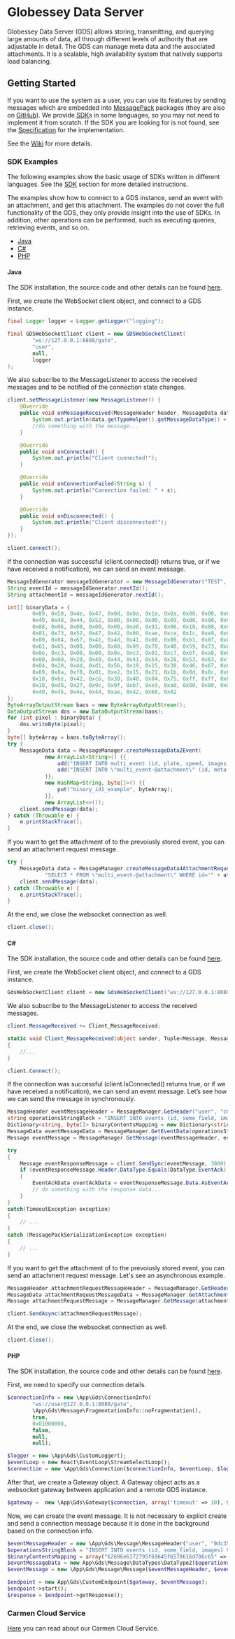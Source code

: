 # Globessey Data Server

Globessey Data Server (GDS) allows storing, transmitting, and querying large amounts of data, all through different levels of authority that are adjustable in detail. The GDS can manage meta data and the associated attachments. It is a scalable, high availability system that natively supports load balancing.

## Getting Started

If you want to use the system as a user, you can use its features by sending messages which are embedded into [MessagePack](https://msgpack.org/) packages (they are also on [GitHub](https://github.com/msgpack)). 
We provide [SDK](https://github.com/arh-eu/gds/wiki/SDK)s in some languages, so you may not need to implement it from scratch. 
If the SDK you are looking for is not found, see the [Specification](https://github.com/arh-eu/gds/wiki/Specification) for the implementation. 

See the [Wiki](https://github.com/arh-eu/gds/wiki) for more details.

### SDK Examples

The following examples show the basic usage of SDKs written in different languages. See the [SDK](https://github.com/arh-eu/gds/wiki/SDK) section for more detailed instructions.

The examples show how to connect to a GDS instance, send an event with an attachment, and get this attachment. 
The examples do not cover the full functionality of the GDS, they only provide insight into the use of SDKs.
In addition, other operations can be performed, such as executing queries, retrieving events, and so on.

- [Java](#Java)
- [C#](#C)
- [PHP](#PHP)

#### Java

The SDK installation, the source code and other details can be found [here](https://github.com/arh-eu/gds-java-sdk).

First, we create the WebSocket client object, and connect to a GDS instance. 
```java
final Logger logger = Logger.getLogger("logging");

final GDSWebSocketClient client = new GDSWebSocketClient(
        "ws://127.0.0.1:8888/gate",
        "user",
        null,
        logger
);
```

We also subscribe to the MessageListener to access the received messages and to be notified of the connection state changes.
```java
client.setMessageListener(new MessageListener() {
    @Override
    public void onMessageReceived(MessageHeader header, MessageData data) {
        System.out.println(data.getTypeHelper().getMessageDataType() + " message received!");
        //do something with the message...
    }

    @Override
    public void onConnected() {
        System.out.println("Client connected!");
    }

    @Override
    public void onConnectionFailed(String s) {
        System.out.println("Connection failed: " + s);
    }

    @Override
    public void onDisconnected() {
        System.out.println("Client disconnected!");
    }
});
```

```java
client.connect();
```

If the connection was successful (client.connected() returns true, or if we have received a notification), we can send an event message.
```java
MessageIdGenerator messageIdGenerator = new MessageIdGenerator("TEST", "yyMMddhhmmssSSS");
String eventId = messageIdGenerator.nextId();
String attachmentId = messageIdGenerator.nextId();

int[] binaryData = {
        0x89, 0x50, 0x4e, 0x47, 0x0d, 0x0a, 0x1a, 0x0a, 0x00, 0x00, 0x00, 0x0d,
        0x49, 0x48, 0x44, 0x52, 0x00, 0x00, 0x00, 0x09, 0x00, 0x00, 0x00, 0x09,
        0x08, 0x06, 0x00, 0x00, 0x00, 0xe0, 0x91, 0x06, 0x10, 0x00, 0x00, 0x00,
        0x01, 0x73, 0x52, 0x47, 0x42, 0x00, 0xae, 0xce, 0x1c, 0xe9, 0x00, 0x00,
        0x00, 0x04, 0x67, 0x41, 0x4d, 0x41, 0x00, 0x00, 0xb1, 0x8f, 0x0b, 0xfc,
        0x61, 0x05, 0x00, 0x00, 0x00, 0x09, 0x70, 0x48, 0x59, 0x73, 0x00, 0x00,
        0x0e, 0xc3, 0x00, 0x00, 0x0e, 0xc3, 0x01, 0xc7, 0x6f, 0xa8, 0x64, 0x00,
        0x00, 0x00, 0x2d, 0x49, 0x44, 0x41, 0x54, 0x28, 0x53, 0x63, 0xf8, 0x4f,
        0x04, 0x20, 0x4d, 0xd1, 0x5b, 0x19, 0x15, 0x30, 0x46, 0x67, 0x83, 0x00,
        0x69, 0x8a, 0xf0, 0x01, 0xe2, 0x15, 0x21, 0x1b, 0x8d, 0x0c, 0x60, 0xe2,
        0x18, 0x6e, 0x42, 0xc6, 0x30, 0x40, 0x84, 0x75, 0xff, 0xff, 0x03, 0x00,
        0x18, 0xd8, 0x27, 0x9c, 0x9f, 0xb7, 0xe9, 0xa0, 0x00, 0x00, 0x00, 0x00,
        0x49, 0x45, 0x4e, 0x44, 0xae, 0x42, 0x60, 0x82
};
ByteArrayOutputStream baos = new ByteArrayOutputStream();
DataOutputStream dos = new DataOutputStream(baos);
for (int pixel : binaryData) {
    dos.writeByte(pixel);
}
byte[] byteArray = baos.toByteArray();
try {
    MessageData data = MessageManager.createMessageData2Event(
            new ArrayList<String>() {{
                add("INSERT INTO multi_event (id, plate, speed, images) VALUES('" + eventId + "', 'ABC123', 90, array('" + attachmentId +"'))");
                add("INSERT INTO \"multi_event-@attachment\" (id, meta, data) VALUES('" + attachmentId + "', 'some_meta', 0x62696e6172795f6964315f6578616d706c65)");
            }},
            new HashMap<String, byte[]>() {{
                put("binary_id1_example", byteArray);
            }},
            new ArrayList<>());
    client.sendMessage(data);
} catch (Throwable e) {
    e.printStackTrace();
}
```

If you want to get the attachment of to the prevoiusly stored event, you can send an attachment request message.
```java
try {
    MessageData data = MessageManager.createMessageData4AttachmentRequest(
            "SELECT * FROM \"multi_event-@attachment\" WHERE id='" + attachmentId +"' and ownerid='" + eventId +"' FOR UPDATE WAIT 86400");
    client.sendMessage(data);
} catch (Throwable e) {
    e.printStackTrace();
}
```

At the end, we close the websocket connection as well.
```java
client.close();
```

#### C#

The SDK installation, the source code and other details can be found [here](https://github.com/arh-eu/gds-csharp-sdk).

First, we create the WebSocket client object, and connect to a GDS instance.
```csharp
GdsWebSocketClient client = new GdsWebSocketClient("ws://127.0.0.1:8080/gate", "user", null);
```

We also subscribe to the MessageListener to access the received messages.
```csharp
client.MessageReceived += Client_MessageReceived;

static void Client_MessageReceived(object sender, Tuple<Message, MessagePackSerializationException> e)
{
    //...
}
```

```csharp
client.Connect();
```

If the connection was successful (client.IsConnected() returns true, or if we have received a notification), we can send an event message. 
Let’s see how we can send the message in synchronously.
```csharp
MessageHeader eventMessageHeader = MessageManager.GetHeader("user", "c08ea082-9dbf-4d96-be36-4e4eab6ae624", 1582612168230, 1582612168230, false, null, null, null, null, DataType.Event);
string operationsStringBlock = "INSERT INTO events (id, some_field, images) VALUES('EVNT202001010000000000', 'some_field', array('ATID202001010000000000'));INSERT INTO \"events-@attachment\" (id, meta, data) VALUES('ATID202001010000000000', 'some_meta', 0x62696e6172795f6964315f6578616d706c65)";
Dictionary<string, byte[]> binaryContentsMapping = new Dictionary<string, byte[]> { { "62696e6172795f69645f6578616d706c65", new byte[] { 1, 2, 3 } } };
MessageData eventMessageData = MessageManager.GetEventData(operationsStringBlock, binaryContentsMapping);
Message eventMessage = MessageManager.GetMessage(eventMessageHeader, eventMessageData);

try
{
    Message eventResponseMessage = client.SendSync(eventMessage, 3000);        
    if (eventResponseMessage.Header.DataType.Equals(DataType.EventAck))
    {
        EventAckData eventAckData = eventResponseMessage.Data.AsEventAckData();
        // do something with the response data...
    }
}
catch(TimeoutException exception)
{
    // ...
}
catch (MessagePackSerializationException exception)
{
    // ...
}
```

If you want to get the attachment of to the prevoiusly stored event, you can send an attachment request message. Let's see an asynchronous example.
```csharp
MessageHeader attachmentRequestMessageHeader = MessageManager.GetHeader("user", "0292cbc8-df50-4e88-8be9-db392db07dbc", 1582612168230, 1582612168230, false, null, null, null, null, DataType.AttachmentRequest);
MessageData attachmentRequestMessageData = MessageManager.GetAttachmentRequestData("SELECT * FROM \"events-@attachment\" WHERE id='ATID202001010000000000' and ownerid='EVNT202001010000000000' FOR UPDATE WAIT 86400");
Message attachmentRequestMessage = MessageManager.GetMessage(attachmentRequestMessageHeader, attachmentRequestMessageData);

client.SendAsync(attachmentRequestMessage);
```

At the end, we close the websocket connection as well.

```csharp
client.Close();
```

#### PHP

The SDK installation, the source code and other details can be found [here](https://github.com/arh-eu/gds-php-sdk).

First, we need to specify our connection details.
```php
$connectionInfo = new \App\Gds\ConnectionInfo(
        "ws://user@127.0.0.1:8080/gate",
        \App\Gds\Message\FragmentationInfo::noFragmentation(),
        true,
        0x01000000,
        false,
        null,
        null);

$logger = new \App\Gds\CustomLogger();
$eventLoop = new React\EventLoop\StreamSelectLoop();
$connection = new \App\Gds\Connection($connectionInfo, $eventLoop, $logger);
```

After that, we create a Gateway object. A Gateway object acts as a websocket gateway between application and a remote GDS instance.

```php
$gateway =  new \App\Gds\Gateway($connection, array('timeout' => 10), $logger);
```

Now, we can create the event message. It is not necessary to explicit create and send a connection message because it is done in the background based on the connection info.
```php
$eventMessageHeader = new \App\Gds\Message\MessageHeader("user", "0dc35f9d-ad70-46aa-8983-e57880b53c8b", time(), time(), App\Gds\Message\FragmentationInfo::noFragmentation(), 2);
$operationsStringBlock = "INSERT INTO events (id, some_field, images) VALUES('EVNT202001010000000000', 'some_field', array('ATID202001010000000000'));INSERT INTO \"events-@attachment\" (id, meta, data) VALUES('ATID202001010000000000', 'some_meta', 0x62696e6172795f6964315f6578616d706c65)";
$binaryContentsMapping = array("62696e6172795f69645f6578616d706c65" => pack("C*", 23, 17, 208));
$eventMessageData = new App\Gds\Message\DataTypes\DataType2($operationsStringBlock, $binaryContentsMapping, null);
$eventMessage = new \App\Gds\Message\Message($eventMessageHeader, $eventMessageData);
```

```php
$endpoint = new App\Gds\CustomEndpoint($gateway, $eventMessage);
$endpoint->start();
$response = $endpoint->getResponse();
```

### Carmen Cloud Service

[Here](https://github.com/arh-eu/carmen-cloud) you can read about our Carmen Cloud Service.
